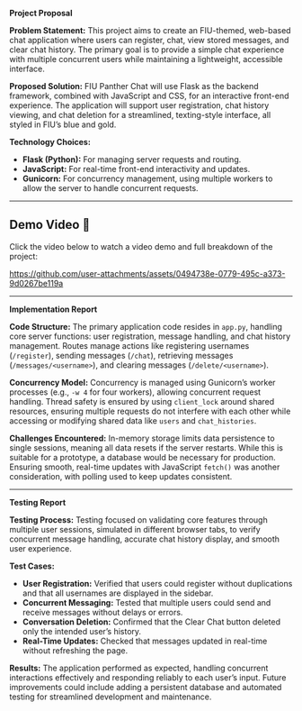 **Project Proposal**

**Problem Statement:**
This project aims to create an FIU-themed, web-based chat application where users can register, chat, view stored messages, and clear chat history. The primary goal is to provide a simple chat experience with multiple concurrent users while maintaining a lightweight, accessible interface.

**Proposed Solution:**
FIU Panther Chat will use Flask as the backend framework, combined with JavaScript and CSS, for an interactive front-end experience. The application will support user registration, chat history viewing, and chat deletion for a streamlined, texting-style interface, all styled in FIU’s blue and gold.

**Technology Choices:**
- **Flask (Python):** For managing server requests and routing.
- **JavaScript:** For real-time front-end interactivity and updates.
- **Gunicorn:** For concurrency management, using multiple workers to allow the server to handle concurrent requests.

---
## Demo Video 🎥

Click the video below to watch a video demo and full breakdown of the project:


https://github.com/user-attachments/assets/0494738e-0779-495c-a373-9d0267be119a

---
**Implementation Report**

**Code Structure:**
The primary application code resides in `app.py`, handling core server functions: user registration, message handling, and chat history management. Routes manage actions like registering usernames (`/register`), sending messages (`/chat`), retrieving messages (`/messages/<username>`), and clearing messages (`/delete/<username>`).

**Concurrency Model:**
Concurrency is managed using Gunicorn’s worker processes (e.g., `-w 4` for four workers), allowing concurrent request handling. Thread safety is ensured by using `client_lock` around shared resources, ensuring multiple requests do not interfere with each other while accessing or modifying shared data like `users` and `chat_histories`.

**Challenges Encountered:**
In-memory storage limits data persistence to single sessions, meaning all data resets if the server restarts. While this is suitable for a prototype, a database would be necessary for production. Ensuring smooth, real-time updates with JavaScript `fetch()` was another consideration, with polling used to keep updates consistent.

---

**Testing Report**

**Testing Process:**
Testing focused on validating core features through multiple user sessions, simulated in different browser tabs, to verify concurrent message handling, accurate chat history display, and smooth user experience.

**Test Cases:**
- **User Registration:** Verified that users could register without duplications and that all usernames are displayed in the sidebar.
- **Concurrent Messaging:** Tested that multiple users could send and receive messages without delays or errors.
- **Conversation Deletion:** Confirmed that the Clear Chat button deleted only the intended user’s history.
- **Real-Time Updates:** Checked that messages updated in real-time without refreshing the page.

**Results:**
The application performed as expected, handling concurrent interactions effectively and responding reliably to each user’s input. Future improvements could include adding a persistent database and automated testing for streamlined development and maintenance.

